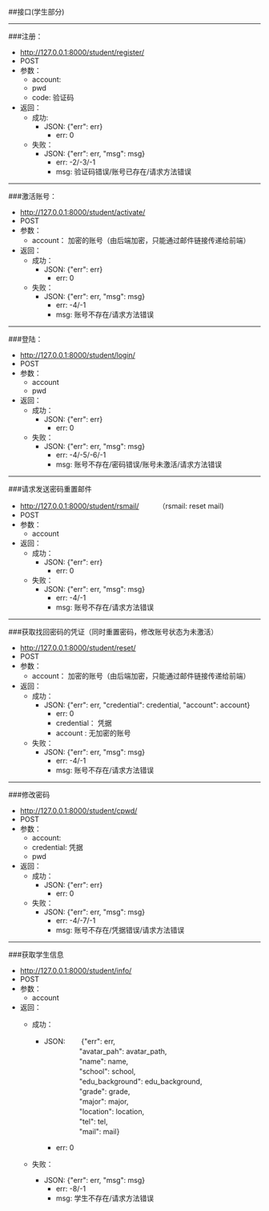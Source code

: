 ##接口(学生部分)

***
###注册：  
* http://127.0.0.1:8000/student/register/  
* POST  
* 参数：
    * account: 
    * pwd
    * code: 验证码
* 返回：  
    * 成功:
        * JSON: {"err": err} 
            * err: 0  
    * 失败：
        * JSON: {"err": err, "msg": msg}
            * err: -2/-3/-1
            * msg: 验证码错误/账号已存在/请求方法错误

***

###激活账号：
* http://127.0.0.1:8000/student/activate/
* POST
* 参数：
    * account： 加密的账号（由后端加密，只能通过邮件链接传递给前端）
* 返回：
    * 成功：
        * JSON: {"err": err}
            * err: 0
    * 失败：
        * JSON: {"err": err, "msg": msg}
            * err: -4/-1
            * msg: 账号不存在/请求方法错误

***

###登陆：
* http://127.0.0.1:8000/student/login/
* POST
* 参数：
    * account
    * pwd
* 返回：
    * 成功：
        * JSON: {"err": err}
            * err: 0
    * 失败：
        * JSON: {"err": err, "msg": msg}
            * err: -4/-5/-6/-1
            * msg: 账号不存在/密码错误/账号未激活/请求方法错误

***

###请求发送密码重置邮件
* http://127.0.0.1:8000/student/rsmail/ 　　　（rsmail: reset mail)
* POST
* 参数：
    * account
* 返回：
    * 成功：
        * JSON: {"err": err}
            * err: 0
    * 失败：
        * JSON: {"err": err, "msg": msg}
            * err: -4/-1
            * msg: 账号不存在/请求方法错误

***

###获取找回密码的凭证（同时重置密码，修改账号状态为未激活）
* http://127.0.0.1:8000/student/reset/
* POST
* 参数：
    * account： 加密的账号（由后端加密，只能通过邮件链接传递给前端）
* 返回：
    * 成功：
        * JSON: {"err": err, "credential": credential, "account": account}
            * err: 0
            * credential： 凭据
            * account : 无加密的账号
    * 失败：
        * JSON: {"err": err, "msg": msg}
            * err: -4/-1
            * msg: 账号不存在/请求方法错误

***

###修改密码
* http://127.0.0.1:8000/student/cpwd/
* POST
* 参数：
    * account:
    * credential: 凭据
    * pwd
* 返回：
    * 成功：
        * JSON: {"err": err}
            * err: 0
    * 失败：
        * JSON: {"err": err, "msg": msg}
            * err: -4/-7/-1
            * msg: 账号不存在/凭据错误/请求方法错误

***

###获取学生信息
* http://127.0.0.1:8000/student/info/
* POST
* 参数：
    * account
* 返回：
    * 成功：
        * JSON: 　　{"err": err,   
            　　　　　"avatar_pah": avatar_path,   
            　　　　　"name": name,   
            　　　　　"school": school,  
            　　　　　"edu_background": edu_background,  
            　　　　　"grade": grade,  
            　　　　　"major": major,  
            　　　　　"location": location,  
            　　　　　"tel": tel,  
            　　　　　"mail": mail}  

            * err: 0
            
    * 失败：
        * JSON: {"err": err, "msg": msg}
            * err: -8/-1
            * msg: 学生不存在/请求方法错误


